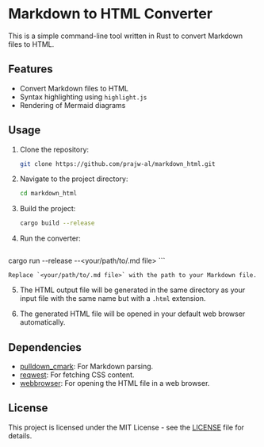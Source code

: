 # Markdown to HTML Converter

This is a simple command-line tool written in Rust to convert Markdown files to HTML.

## Features

- Convert Markdown files to HTML
- Syntax highlighting using `highlight.js`
- Rendering of Mermaid diagrams

## Usage

1. Clone the repository:

    ```bash
    git clone https://github.com/prajw-al/markdown_html.git
    ```

2. Navigate to the project directory:

    ```bash
    cd markdown_html
    ```

3. Build the project:

    ```bash
    cargo build --release
    ```

4. Run the converter:

    ```bash
cargo run --release --<your/path/to/.md file>
    ```

    Replace `<your/path/to/.md file>` with the path to your Markdown file.

5. The HTML output file will be generated in the same directory as your input file with the same name but with a `.html` extension.

6. The generated HTML file will be opened in your default web browser automatically.

## Dependencies

- [pulldown_cmark](https://crates.io/crates/pulldown-cmark): For Markdown parsing.
- [reqwest](https://crates.io/crates/reqwest): For fetching CSS content.
- [webbrowser](https://crates.io/crates/webbrowser): For opening the HTML file in a web browser.

## License

This project is licensed under the MIT License - see the [LICENSE](LICENSE) file for details.

